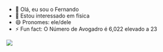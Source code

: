 - 👋 Olá, eu sou o Fernando
- 👀 Estou interessado em física
- 😄 Pronomes: ele/dele
- ⚡ Fun fact: O Número de Avogadro é 6,022 elevado a 23

![](https://giphy.com/gifs/mashable-netflix-bbc-peaky-blinders-UoY4BD6KC7KfzcA0nY)
